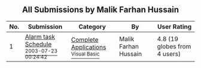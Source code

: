 ﻿<div align="center">

## All Submissions by Malik Farhan Hussain

</div>

No.  | Submission | Category | By   | User Rating
---- | ---------- | -------- | ---- | -----------
1 | [Alarm task Schedule<br /><sup>2003-07-23 00:24:42</sup>](https://github.com/Planet-Source-Code/malik-farhan-hussain-alarm-task-schedule__1-47110) | [Complete Applications<br /><sup>Visual Basic</sup>](../ByCategory/complete-applications__1-27.md) | Malik Farhan Hussain | 4.8 (19 globes from 4 users)
